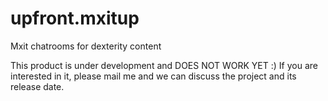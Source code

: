 upfront.mxitup
==============

Mxit chatrooms for dexterity content

This product is under development and DOES NOT WORK YET :)
If you are interested in it, please mail me and we can discuss the project and its release date.
